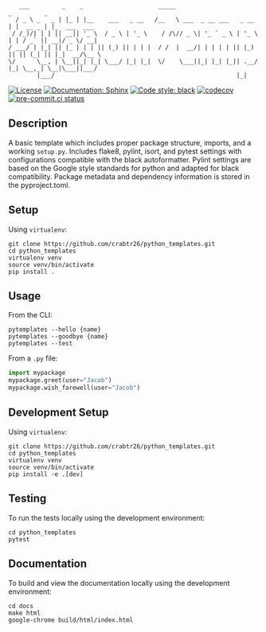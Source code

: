 ```

   ___         _    _                     _____                         _         _
  / _ \ _   _ | |_ | |__    ___   _ __   /__   \ ___  _ __ ___   _ __  | |  __ _ | |_  ___  ___
 / /_)/| | | || __|| '_ \  / _ \ | '_ \    / /\// _ \| '_ ` _ \ | '_ \ | | / _` || __|/ _ \/ __|
/ ___/ | |_| || |_ | | | || (_) || | | |  / /  |  __/| | | | | || |_) || || (_| || |_|  __/\__ \
\/      \__, | \__||_| |_| \___/ |_| |_|  \/    \___||_| |_| |_|| .__/ |_| \__,_| \__|\___||___/
        |___/                                                   |_|

```
<!-- source - https://patorjk.com/software/taag/#p=display&h=1&f=Ogre&t=Python%20Templates -->

[![License](https://img.shields.io/badge/License-Creative%20Commons%20Zero%20v1.0-informational?style=flat)](./LICENSE)
[![Documentation: Sphinx](https://img.shields.io/badge/Documentation-Sphinx-08476D?style=flat)](https://www.sphinx-doc.org/en/master/)
[![Code style: black](https://img.shields.io/badge/code%20style-black-151515?style=flat)](https://github.com/psf/black)
[![codecov](https://codecov.io/gh/crabtr26/python_templates/branch/main/graph/badge.svg?token=RRYTJVFDG3)](https://codecov.io/gh/crabtr26/python_templates)
[![pre-commit.ci status](https://results.pre-commit.ci/badge/github/crabtr26/python_templates/main.svg)](https://results.pre-commit.ci/latest/github/crabtr26/python_templates/main)
<!-- [![Imports: isort](https://img.shields.io/badge/%20imports-isort-EE8236?style=flat)](https://pycqa.github.io/isort/) -->


## Description
A basic template which includes proper package structure, imports, and a working `setup.py`.
Includes flake8, pylint, isort, and pytest settings with configurations compatible with
the black autoformatter. Pylint settings are based on the Google style standards for python
and adapted for black compatibility. Package metadata and dependency information is stored
in the pyproject.toml.

## Setup
Using `virtualenv`:
```
git clone https://github.com/crabtr26/python_templates.git
cd python_templates
virtualenv venv
source venv/bin/activate
pip install .
```

## Usage
From the CLI:
```
pytemplates --hello {name}
pytemplates --goodbye {name}
pytemplates --test
```

From a `.py` file:
```python
import mypackage
mypackage.greet(user="Jacob")
mypackage.wish_farewell(user="Jacob")
```

## Development Setup
Using `virtualenv`:
```
git clone https://github.com/crabtr26/python_templates.git
cd python_templates
virtualenv venv
source venv/bin/activate
pip install -e .[dev]
```

## Testing
To run the tests locally using the development environment:
```
cd python_templates
pytest
```

## Documentation
To build and view the documentation locally using the development environment:
```
cd docs
make html
google-chrome build/html/index.html
```
